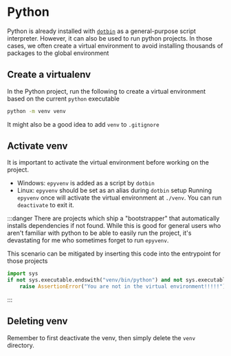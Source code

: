 # Python
Python is already installed with [`dotbin`](./dotbin.md) as a general-purpose
script interpreter. However, it can also be used to run python projects.
In those cases, we often create a virtual environment to avoid installing thousands of packages to the global environment

## Create a virtualenv
In the Python project, run the following to create a virtual environment based on the current `python` executable
```bash
python -m venv venv
```
It might also be a good idea to add `venv` to `.gitignore`

## Activate venv
It is important to activate the virtual environment before working on the project.
- Windows: `epyvenv` is added as a script by `dotbin`
- Linux: `epyvenv` should be set as an alias during `dotbin` setup
Running `epyvenv` once will activate the virtual environment at `./venv`. You can run `deactivate` to exit it.

:::danger
There are projects which ship a "bootstrapper" that automatically installs
dependencies if not found. While this is good for general users who aren't familiar with python to be able to easily run the project, it's devastating 
for me who sometimes forget to run `epyvenv`.

This scenario can be mitigated by inserting this code into the entrypoint for those projects
```python
import sys
if not sys.executable.endswith("venv/bin/python") and not sys.executable.endswith("venv\\bin\\python"):
    raise AssertionError("You are not in the virtual environment!!!!!")
```
:::

## Deleting venv
Remember to first deactivate the venv, then simply delete the `venv` directory.
